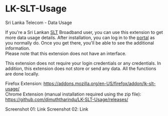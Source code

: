 # LK-SLT-Usage
Sri Lanka Telecom - Data Usage

If you're a Sri Lankan <a href="https://www.slt.lk/">SLT</a> Broadband user, you can use this extension to get more data usage details. After installation, you can log in to the <a href="https://internetvas.slt.lk/SLTVasPortal-war/application/home.nable">portal</a> as you normally do. Once you get there, you'll be able to see the additional information.  
Please note that this extension does not have an interface.

This extension does not require your login credentials or any credentials. 
In addition, this extension does not store or send any data. All the functions are done locally.

Firefox Extension: https://addons.mozilla.org/en-US/firefox/addon/lk-slt-usage/  
Chrome Extension (manual installation required using the zip file): https://github.com/dimuththarindu/LK-SLT-Usage/releases/

Screenshot 01: <a src="https://raw.githubusercontent.com/dimuththarindu/LK-SLT-Usage/master/Image_01.png">Link</a>
Screenshot 02: <a src="https://raw.githubusercontent.com/dimuththarindu/LK-SLT-Usage/master/Image_02.png">Link</a>

